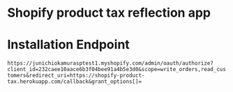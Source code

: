 # Shopify product tax reflection app

# Installation Endpoint
`https://junichiokamurasptest1.myshopify.com/admin/oauth/authorize?client_id=232caee10aace6b3f04bee91a4b5e3d0&scope=write_orders,read_customers&redirect_uri=https://shopify-product-tax.herokuapp.com/callback&grant_options[]=`